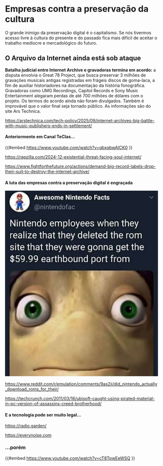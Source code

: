 # Empresas contra a preservação da cultura

O grande inimigo da preservação digital é o capitalismo. Se nós tivermos acesso livre à cultura do presente e do passado fica mais difícil de aceitar o trabalho medíocre e mercadológico do futuro.

## O Arquivo da Internet ainda está sob ataque

**Batalha judicial entre Internet Archive e gravadoras termina em acordo:**  a disputa envolvia o Great 78 Project, que busca preservar 3 milhões de  gravações musicais antigas registradas em frágeis discos de goma-laca, a  fim de auxiliar historiadores na documentação da história fonográfica.  Gravadoras como UMG Recordings, Capitol Records e Sony Music  Entertainment alegaram perdas de até 700 milhões de dólares com o  projeto. Os termos do acordo ainda não foram divulgados. Também é  improvável que o valor final seja tornado público. As informações são do  site Ars Technica.

<https://arstechnica.com/tech-policy/2025/09/internet-archives-big-battle-with-music-publishers-ends-in-settlement/>

#### Anteriormente em Canal TeClas...

{{#embed https://www.youtube.com/watch?v=qbxqbwAICK0 }}

<https://rapzilla.com/2024-12-existential-threat-facing-soul-internet/>

<https://www.fightforthefuture.org/actions/demand-big-record-labels-drop-their-suit-to-destroy-the-internet-archive/>

#### A luta das empresas contra a preservação digital é engraçada

![nintendo.jpeg](./preservacao_cultura/nintendo.jpeg)

<https://www.reddit.com/r/emulation/comments/9as2ii/did_nintendo_actually_download_roms_for_their/>

<https://techcrunch.com/2011/03/16/ubisoft-caught-using-pirated-material-in-pc-version-of-assassins-creed-brotherhood/>

#### E a tecnologia pode ser muito legal...

<https://radio.garden/>

<https://everynoise.com>

### ...porém

{{#embed https://www.youtube.com/watch?v=cT8TpwEeWSQ }}
